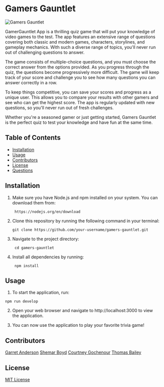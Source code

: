 # Gamers Gauntlet

![Gamers Gauntlet](https://cdn.discordapp.com/attachments/676295815085424645/1100455521716273332/GG-Background.png)

GamerGauntlet App is a thrilling quiz game that will put your knowledge of video games to the test. The app features an extensive range of questions covering both classic and modern games, characters, storylines, and gameplay mechanics. With such a diverse range of topics, you'll never run out of challenging questions to answer.

The game consists of multiple-choice questions, and you must choose the correct answer from the options provided. As you progress through the quiz, the questions become progressively more difficult. The game will keep track of your score and challenge you to see how many questions you can answer correctly in a row.

To keep things competitive, you can save your scores and progress as a unique user. This allows you to compare your results with other gamers and see who can get the highest score. The app is regularly updated with new questions, so you'll never run out of fresh challenges.

Whether you're a seasoned gamer or just getting started, Gamers Gauntlet is the perfect quiz to test your knowledge and have fun at the same time.

## Table of Contents

- [Installation](#installation)
- [Usage](#usage)
- [Contributors](#contributors)
- [License](#license)
- [Questions](#questions)

## Installation

1. Make sure you have Node.js and npm installed on your system. You can download them from:
   ```
    https://nodejs.org/en/download
   ```
2. Clone this repository by running the following command in your terminal:
    ```
    git clone https://github.com/your-username/gamers-gauntlet.git
   ```
3. Navigate to the project directory:
   ```
    cd gamers-gauntlet
   ```
4. Install all dependencies by running:
   ```
    npm install
   ```


## Usage

1. To start the application, run:
```
npm run develop
```
2. Open your web browser and navigate to http://localhost:3000 to view the application.

3. You can now use the application to play your favorite trivia game!


## Contributors

[Garret Anderson](https://github.com/GarrettAnderson)
[Shemar Boyd](https://github.com/marii9)
[Courtney Gochenour](https://github.com/CourtneyGoch)
[Thomas Bailey](https://github.com/tjb47-dev)


## License

[MIT License]()
